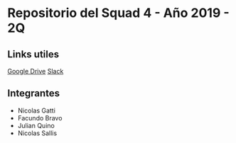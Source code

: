# Repositorio del Squad 4 - Año 2019 - 2Q

## Links utiles
[Google Drive](https://drive.google.com/drive/folders/1_zad5GPKZTT3MjO10yBQzh6H7INMRInk)
[Slack](https://app.slack.com/client/T2YH923SQ/GN1GHTK8X/details/info)

## Integrantes
- Nicolas Gatti
- Facundo Bravo
- Julian Quino
- Nicolas Sallis
